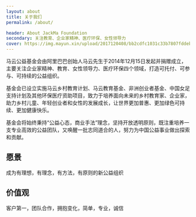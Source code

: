 ```yaml
---
layout: about
title: 关于我们
permalink: /about/

header: About JackMa Foundation
secondary: 关注教育、企业家精神、医疗环保、女性领导力
cover: https://img.mayun.xin/upload/2017120408/bb2cdfc1031c33b7807fddeb877955b4.jpg
---
```


马云公益基金会由阿里巴巴创始人马云先生于2014年12月15日发起并捐赠成立，主要关注企业家精神、教育、女性领导力、医疗环保四个领域，打造可托付、可参与、可持续的公益组织。

基金会已设立实施马云乡村教育计划、马云教育基金、非洲创业者基金、中国女足支持计划及其他环保医疗资助项目，致力于培养面向未来的乡村教育家、企业家，助力乡村儿童、年轻创业者和女性的发展成长，让世界更加普惠、更加绿色可持续、更加健康快乐。

基金会将始终秉持“公益心态，商业手法”理念，坚持开放透明原则，既注重培养一支专业高效的公益团队，又唤醒一批志同道合的人，努力为中国公益事业做出探索和贡献。

## 愿景

成为有理想，有理念，有方法，有原则的新公益组织

## 价值观

客户第一，团队合作，拥抱变化，简单，专业，诚信